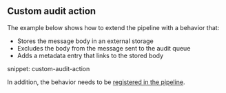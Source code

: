 ## Custom audit action

The example below shows how to extend the pipeline with a behavior that:

- Stores the message body in an external storage
- Excludes the body from the message sent to the audit queue
- Adds a metadata entry that links to the stored body

snippet: custom-audit-action

In addition, the behavior needs to be [registered in the pipeline](/nservicebus/pipeline/manipulate-with-behaviors.md#add-a-new-step).

